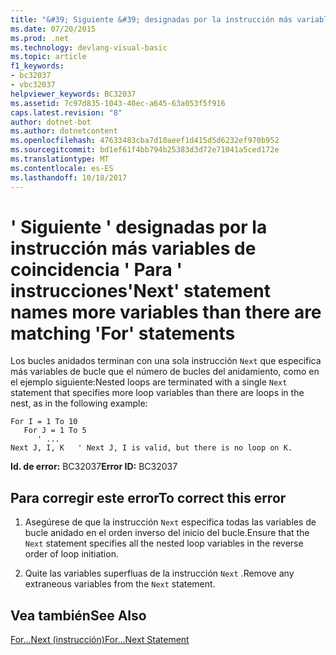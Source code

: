 ```yaml
---
title: "&#39; Siguiente &#39; designadas por la instrucción más variables de coincidencia &#39; Para &#39; instrucciones"
ms.date: 07/20/2015
ms.prod: .net
ms.technology: devlang-visual-basic
ms.topic: article
f1_keywords:
- bc32037
- vbc32037
helpviewer_keywords: BC32037
ms.assetid: 7c97d835-1043-40ec-a645-63a053f5f916
caps.latest.revision: "8"
author: dotnet-bot
ms.author: dotnetcontent
ms.openlocfilehash: 47633483cba7d10aeef1d415d5d6232ef970b952
ms.sourcegitcommit: bd1ef61f4bb794b25383d3d72e71041a5ced172e
ms.translationtype: MT
ms.contentlocale: es-ES
ms.lasthandoff: 10/18/2017
---
```

# <a name="39next39-statement-names-more-variables-than-there-are-matching-39for39-statements"></a><span data-ttu-id="79d0d-102">&#39; Siguiente &#39; designadas por la instrucción más variables de coincidencia &#39; Para &#39; instrucciones</span><span class="sxs-lookup"><span data-stu-id="79d0d-102">&#39;Next&#39; statement names more variables than there are matching &#39;For&#39; statements</span></span>
<span data-ttu-id="79d0d-103">Los bucles anidados terminan con una sola instrucción `Next` que especifica más variables de bucle que el número de bucles del anidamiento, como en el ejemplo siguiente:</span><span class="sxs-lookup"><span data-stu-id="79d0d-103">Nested loops are terminated with a single `Next` statement that specifies more loop variables than there are loops in the nest, as in the following example:</span></span>  
  
```  
For I = 1 To 10  
   For J = 1 To 5  
      ' ...  
Next J, I, K   ' Next J, I is valid, but there is no loop on K.  
```  
  
 <span data-ttu-id="79d0d-104">**Id. de error:** BC32037</span><span class="sxs-lookup"><span data-stu-id="79d0d-104">**Error ID:** BC32037</span></span>  
  
## <a name="to-correct-this-error"></a><span data-ttu-id="79d0d-105">Para corregir este error</span><span class="sxs-lookup"><span data-stu-id="79d0d-105">To correct this error</span></span>  
  
1.  <span data-ttu-id="79d0d-106">Asegúrese de que la instrucción `Next` especifica todas las variables de bucle anidado en el orden inverso del inicio del bucle.</span><span class="sxs-lookup"><span data-stu-id="79d0d-106">Ensure that the `Next` statement specifies all the nested loop variables in the reverse order of loop initiation.</span></span>  
  
2.  <span data-ttu-id="79d0d-107">Quite las variables superfluas de la instrucción `Next` .</span><span class="sxs-lookup"><span data-stu-id="79d0d-107">Remove any extraneous variables from the `Next` statement.</span></span>  
  
## <a name="see-also"></a><span data-ttu-id="79d0d-108">Vea también</span><span class="sxs-lookup"><span data-stu-id="79d0d-108">See Also</span></span>  
 [<span data-ttu-id="79d0d-109">For...Next (instrucción)</span><span class="sxs-lookup"><span data-stu-id="79d0d-109">For...Next Statement</span></span>](../../visual-basic/language-reference/statements/for-next-statement.md)
